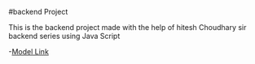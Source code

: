 #backend  Project 

This is the backend project made with the help of hitesh Choudhary sir backend series using Java Script

-[Model Link](https://app.eraser.io/workspace/YtPqZ1VogxGy1jzIDkzj?origin=share)